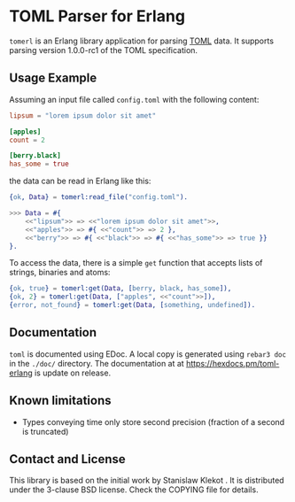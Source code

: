 TOML Parser for Erlang
======================

`tomerl` is an Erlang library application for parsing
[TOML](https://github.com/toml-lang/toml) data. It supports parsing version 1.0.0-rc1 of the TOML specification.

Usage Example
-------------

Assuming an input file called `config.toml` with the following content:

```toml
lipsum = "lorem ipsum dolor sit amet"

[apples]
count = 2

[berry.black]
has_some = true
```

the data can be read in Erlang like this:

```erlang
{ok, Data} = tomerl:read_file("config.toml").

>>> Data = #{
    <<"lipsum">> => <<"lorem ipsum dolor sit amet">>,
    <<"apples">> => #{ <<"count">> => 2 },
    <<"berry">> => #{ <<"black">> => #{ <<"has_some">> => true }}
}.
```

To access the data, there is a simple `get` function that accepts lists of strings, binaries and atoms:

```erlang
{ok, true} = tomerl:get(Data, [berry, black, has_some]),
{ok, 2} = tomerl:get(Data, ["apples", <<"count">>]),
{error, not_found} = tomerl:get(Data, [something, undefined]).
```

Documentation
-------------

`toml` is documented using EDoc. A local copy is generated using `rebar3 doc`
in the  `./doc/` directory. The documentation at 
at <https://hexdocs.pm/toml-erlang> is update on release.

Known limitations
-----------------

* Types conveying time only store second precision (fraction of a second is
  truncated)

Contact and License
-------------------

This library is based on the initial work by Stanislaw Klekot <dozzie at jarowit.net>.
It is distributed under the 3-clause BSD license. Check the COPYING file for
details.

[toml]: https://github.com/toml-lang/toml
